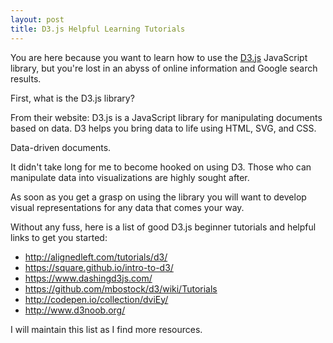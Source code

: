 ```yaml
---
layout: post
title: D3.js Helpful Learning Tutorials
---
```


You are here because you want to learn how to use the [D3.js](https://d3js.org/) JavaScript library, but you're lost in an abyss of online information and Google search results.

First, what is the D3.js library?

From their website: D3.js is a JavaScript library for manipulating documents based on data. D3 helps you bring data to life using HTML, SVG, and CSS.

Data-driven documents.

It didn't take long for me to become hooked on using D3. Those who can manipulate data into visualizations are highly sought after.

As soon as you get a grasp on using the library you will want to develop visual representations for any data that comes your way.

Without any fuss, here is a list of good D3.js beginner tutorials and helpful links to get you started:

* http://alignedleft.com/tutorials/d3/
* https://square.github.io/intro-to-d3/
* https://www.dashingd3js.com/
* https://github.com/mbostock/d3/wiki/Tutorials
* http://codepen.io/collection/dviEy/
* http://www.d3noob.org/

I will maintain this list as I find more resources.
